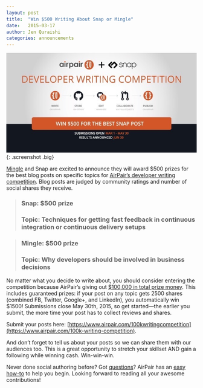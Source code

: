 ```yaml
---
layout: post
title:  "Win $500 Writing About Snap or Mingle"
date:   2015-03-17
author: Jen Quraishi
categories: announcements
---
```


![](/assets/images/screenshots/airpairSNAP.jpeg){: .screenshot .big}

[Mingle](http://www.thoughtworks.com/mingle/) and Snap are excited to announce they will award $500 prizes for the best blog posts on specific topics for [AirPair’s developer writing competition](https://www.airpair.com/100k-writing-competition). Blog posts are judged by community ratings and number of social shares they receive.


>### Snap: $500 prize
>### Topic: Techniques for getting fast feedback in continuous integration or continuous delivery setups

>### Mingle: $500 prize
>### Topic: Why developers should be involved in business decisions


No matter what you decide to write about, you should consider entering the competition because AirPair’s giving out [$100,000 in total prize money](https://www.airpair.com/100k-writing-competition). This includes guaranteed prizes: if your post on any topic gets 2500 shares (combined FB, Twitter, Google+, and LinkedIn), you automatically win $1500! Submissions close May 30th, 2015, so get started—the earlier you submit, the more time your post has to collect reviews and shares.

Submit your posts here: [https://www.airpair.com/100k­writing­competition](https://www.airpair.com/100k-writing-competition).

And don’t forget to tell us about your posts so we can share them with our audiences too. This is a great opportunity to stretch your skillset AND gain a following while winning cash. Win-win-win.

Never done social authoring before? Got [questions](https://www.airpair.com/100k-writing-competition/faq)? AirPair has an [easy how-to](https://www.airpair.com/social-authoring) to help you begin. Looking forward to reading all your awesome contributions!


